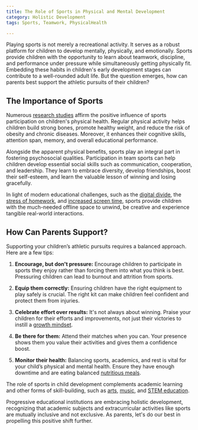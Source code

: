 ```yaml
---
title: The Role of Sports in Physical and Mental Development
category: Holistic Development
tags: Sports, Teamwork, PhysicalHealth

---
```


Playing sports is not merely a recreational activity. It serves as a robust platform for children to develop mentally, physically, and emotionally. Sports provide children with the opportunity to learn about teamwork, discipline, and performance under pressure while simultaneously getting physically fit. Embedding these habits in children's early development stages can contribute to a well-rounded adult life. But the question emerges, how can parents best support the athletic pursuits of their children?

## The Importance of Sports

Numerous [research studies](https://www.ncbi.nlm.nih.gov/pmc/articles/PMC6148345/) affirm the positive influence of sports participation on children's physical health. Regular physical activity helps children build strong bones, promote healthy weight, and reduce the risk of obesity and chronic diseases. Moreover, it enhances their cognitive skills, attention span, memory, and overall educational performance.

Alongside the apparent physical benefits, sports play an integral part in fostering psychosocial qualities. Participation in team sports can help children develop essential social skills such as communication, cooperation, and leadership. They learn to embrace diversity, develop friendships, boost their self-esteem, and learn the valuable lesson of winning and losing gracefully.

In light of modern educational challenges, such as the [digital divide](/xedublogmodern-challenges/addressing-the-digital-divide-ensuring-equal-access.md), the [stress of homework](/modern-challenges/the-stress-of-homework-balancing-work-and-play.md), and [increased screen time](/modern-challenges/the-challenge-of-screen-time-in-modern-learning.md), sports provide children with the much-needed offline space to unwind, be creative and experience tangible real-world interactions.

## How Can Parents Support?

Supporting your children’s athletic pursuits requires a balanced approach. Here are a few tips:

1. **Encourage, but don't pressure:** Encourage children to participate in sports they enjoy rather than forcing them into what you think is best. Pressuring children can lead to burnout and attrition from sports.

2. **Equip them correctly:** Ensuring children have the right equipment to play safely is crucial. The right kit can make children feel confident and protect them from injuries.

3. **Celebrate effort over results:** It's not always about winning. Praise your children for their efforts and improvements, not just their victories to instill a [growth mindset](/xedublogeducation-fundamentals/the-challenge-of-instilling-a-growth-mindset-in-students.md).

4. **Be there for them:** Attend their matches when you can. Your presence shows them you value their activities and gives them a confidence boost.

5. **Monitor their health:** Balancing sports, academics, and rest is vital for your child’s physical and mental health. Ensure they have enough downtime and are eating balanced [nutritious meals](/xedublogstudent-well-being/the-role-of-nutrition-diets-effect-on-learning.md).

The role of sports in child development complements academic learning and other forms of skill-building, such as [arts](/xedublogholistic-development/the-role-of-art-in-fostering-creativity-and-expression.md), [music](/holistic-development/the-role-of-music-in-cognitive-and-emotional-development.md), and [STEM education](/skill-development/the-importance-of-stem-education-in-the-modern-world.md).

Progressive educational institutions are embracing holistic development, recognizing that academic subjects and extracurricular activities like sports are mutually inclusive and not exclusive. As parents, let's do our best in propelling this positive shift further.